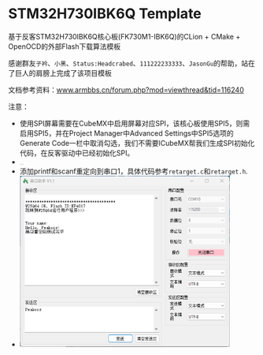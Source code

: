 # STM32H730IBK6Q Template

基于反客STM32H730IBK6Q核心板(FK730M1-IBK6Q)的CLion + CMake + OpenOCD的外部Flash下载算法模板

感谢群友`子衿`、`小黑`、`Status:Headcrabed`、`111222233333`、`JasonGu`的帮助，站在了巨人的肩膀上完成了该项目模板

文档参考资料：www.armbbs.cn/forum.php?mod=viewthread&tid=116240

注意：
- 使用SPI屏幕需要在CubeMX中启用屏幕对应SPI，该核心板使用SPI5，则需启用SPI5，并在Project Manager中Advanced Settings中SPI5选项的Generate Code一栏中取消勾选，我们不需要lCubeMX帮我们生成SPI初始化代码，在反客驱动中已经初始化SPI。
- <img src="pic/LCD%20Test.jpg" alt="LCD Test" style="zoom: 10%;" />
- 添加printf和scanf重定向到串口1，具体代码参考`retarget.c`和`retarget.h`.
- <img src="pic/UART1%20Retarget.png" alt="UART1 Test" style="zoom: 67%;" />